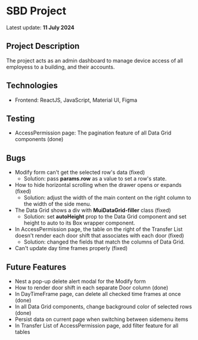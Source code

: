 # SBD Project
Latest update: **11 July 2024**

## Project Description
The project acts as an admin dashboard to manage device access of all employess to a building, and their accounts.

## Technologies
- Frontend: ReactJS, JavaScript, Material UI, Figma

## Testing
- AccessPermission page: The pagination feature of all Data Grid components (done)

## Bugs
- Modify form can't get the selected row's data (fixed)
  - Solution: pass **params.row** as a value to set a row's state.
- How to hide horizontal scrolling when the drawer opens or expands (fixed)
  - Solution: adjust the width of the main content on the right column to the width of the side menu.
- The Data Grid shows a div with **MuiDataGrid-filler** class (fixed)
  - Solution: set **autoHeight** prop to the Data Grid component and set height to auto to its Box wrapper component.
- In AccessPermission page, the table on the right of the Transfer List doesn't render each door shift that associates with each door (fixed)
  - Solution: changed the fields that match the columns of Data Grid.
- Can't update day time frames properly (fixed)

## Future Features
- Nest a pop-up delete alert modal for the Modify form
- How to render door shift in each separate Door column (done)
- In DayTimeFrame page, can delete all checked time frames at once (done)
- In all Data Grid components, change background color of selected rows (done)
- Persist data on current page when switching between sidemenu items
- In Transfer List of AccessPermission page, add filter feature for all tables